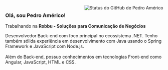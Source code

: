 <img align='right' src="https://github-readme-stats.vercel.app/api?username=p-americo&show_icons=true&title_color=783c00&text_color=af552e&icon_color=783c00&bg_color=f8efd4&cache_seconds=2300" alt="Status do GitHub de Pedro Américo">

### Olá, sou Pedro Américo!


<p>
  Trabalhando na <strong>Robbu - Soluções para Comunicação de Negócios</strong><br/>
  
  Desenvolvedor Back-end com foco principal no ecossistema .NET. Tenho também sólida experiência em desenvolvimento com Java usando o Spring Framework e JavaScript com Node.js.
  <br/><br/>
  Além do Back-end, possuo conhecimentos em tecnologias Front-end como Angular, JavaScript, HTML e CSS.
</p>
